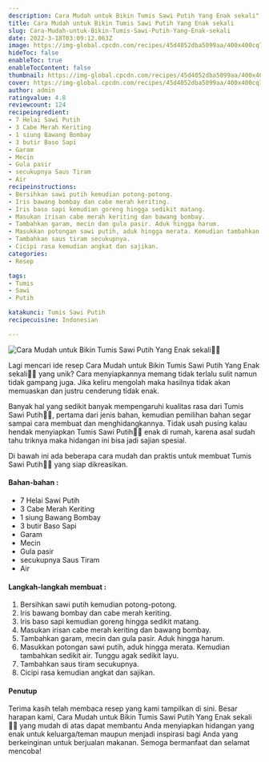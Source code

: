 ```yaml
---
description: Cara Mudah untuk Bikin Tumis Sawi Putih Yang Enak sekali"
title: Cara Mudah untuk Bikin Tumis Sawi Putih Yang Enak sekali
slug: Cara-Mudah-untuk-Bikin-Tumis-Sawi-Putih-Yang-Enak-sekali
date: 2022-3-18T03:09:12.063Z
image: https://img-global.cpcdn.com/recipes/45d4052dba5099aa/400x400cq70/photo.jpg
hideToc: false
enableToc: true
enableTocContent: false
thumbnail: https://img-global.cpcdn.com/recipes/45d4052dba5099aa/400x400cq70/photo.jpg
cover: https://img-global.cpcdn.com/recipes/45d4052dba5099aa/400x400cq70/photo.jpg
author: admin
ratingvalue: 4.8
reviewcount: 124
recipeingredient:
- 7 Helai Sawi Putih
- 3 Cabe Merah Keriting
- 1 siung Bawang Bombay
- 3 butir Baso Sapi
- Garam
- Mecin
- Gula pasir
- secukupnya Saus Tiram
- Air
recipeinstructions:
- Bersihkan sawi putih kemudian potong-potong.
- Iris bawang bombay dan cabe merah keriting.
- Iris baso sapi kemudian goreng hingga sedikit matang.
- Masukan irisan cabe merah keriting dan bawang bombay.
- Tambahkan garam, mecin dan gula pasir. Aduk hingga harum.
- Masukkan potongan sawi putih, aduk hingga merata. Kemudian tambahkan sedikit air. Tunggu agak sedikit layu.
- Tambahkan saus tiram secukupnya.
- Cicipi rasa kemudian angkat dan sajikan.
categories:
- Resep

tags:
- Tumis
- Sawi
- Putih

katakunci: Tumis Sawi Putih
recipecuisine: Indonesian

---
```


![Cara Mudah untuk Bikin Tumis Sawi Putih Yang Enak sekali👩‍🍳](https://img-global.cpcdn.com/recipes/45d4052dba5099aa/400x400cq70/photo.jpg)

Lagi mencari ide resep Cara Mudah untuk Bikin Tumis Sawi Putih Yang Enak sekali👩‍🍳 yang unik? Cara menyiapkannya memang tidak terlalu sulit namun tidak gampang juga. Jika keliru mengolah maka hasilnya tidak akan memuaskan dan justru cenderung tidak enak.

Banyak hal yang sedikit banyak mempengaruhi kualitas rasa dari Tumis Sawi Putih👩‍🍳, pertama dari jenis bahan, kemudian pemilihan bahan segar sampai cara membuat dan menghidangkannya. Tidak usah pusing kalau hendak menyiapkan Tumis Sawi Putih👩‍🍳 enak di rumah, karena asal sudah tahu triknya maka hidangan ini bisa jadi sajian spesial.

Di bawah ini ada beberapa cara mudah dan praktis untuk membuat Tumis Sawi Putih👩‍🍳 yang siap dikreasikan.

<!--inarticleads1-->

#### Bahan-bahan :

- 7 Helai Sawi Putih
- 3 Cabe Merah Keriting
- 1 siung Bawang Bombay
- 3 butir Baso Sapi
- Garam
- Mecin
- Gula pasir
- secukupnya Saus Tiram
- Air

<!--inarticleads2-->

#### Langkah-langkah membuat :

1. Bersihkan sawi putih kemudian potong-potong.
1. Iris bawang bombay dan cabe merah keriting.
1. Iris baso sapi kemudian goreng hingga sedikit matang.
1. Masukan irisan cabe merah keriting dan bawang bombay.
1. Tambahkan garam, mecin dan gula pasir. Aduk hingga harum.
1. Masukkan potongan sawi putih, aduk hingga merata. Kemudian tambahkan sedikit air. Tunggu agak sedikit layu.
1. Tambahkan saus tiram secukupnya.
1. Cicipi rasa kemudian angkat dan sajikan.

#### Penutup

Terima kasih telah membaca resep yang kami tampilkan di sini. Besar harapan kami, Cara Mudah untuk Bikin Tumis Sawi Putih Yang Enak sekali👩‍🍳 yang mudah di atas dapat membantu Anda menyiapkan hidangan yang enak untuk keluarga/teman maupun menjadi inspirasi bagi Anda yang berkeinginan untuk berjualan makanan. Semoga bermanfaat dan selamat mencoba!